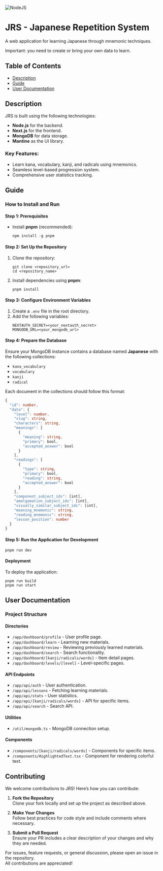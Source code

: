 ![NodeJS](https://github.com/anunknowperson/jrs/actions/workflows/node.js.yml/badge.svg)

# JRS - Japanese Repetition System

A web application for learning Japanese through mnemonic techniques.

Important: you need to create or bring your own data to learn.

## Table of Contents

- [Description](#description)
- [Guide](#guide)
- [User Documentation](#user-documentation)

## Description

JRS is built using the following technologies:  
- **Node.js** for the backend.  
- **Next.js** for the frontend.  
- **MongoDB** for data storage.  
- **Mantine** as the UI library.  

### Key Features:
- Learn kana, vocabulary, kanji, and radicals using mnemonics.
- Seamless level-based progression system.
- Comprehensive user statistics tracking.

## Guide

### How to Install and Run

#### Step 1: Prerequisites
- Install **pnpm** (recommended):  
  ```shell
  npm install -g pnpm
  ```

#### Step 2: Set Up the Repository
1. Clone the repository:
   ```shell
   git clone <repository_url>
   cd <repository_name>
   ```
2. Install dependencies using **pnpm**:
   ```shell
   pnpm install
   ```

#### Step 3: Configure Environment Variables
1. Create a `.env` file in the root directory.
2. Add the following variables:
   ```env
   NEXTAUTH_SECRET=<your_nextauth_secret>
   MONGODB_URL=<your_mongodb_url>
   ```

#### Step 4: Prepare the Database
Ensure your MongoDB instance contains a database named **Japanese** with the following collections:
- `kana_vocabulary`
- `vocabulary`
- `kanji`
- `radical`

Each document in the collections should follow this format:

```ts
{
  "id": number,
  "data": {
    "level": number,
    "slug": string,
    "characters": string,
    "meanings": [
      {
        "meaning": string,
        "primary": bool,
        "accepted_answer": bool
      }
    ],
    "readings": [
      {
        "type": string,
        "primary": bool,
        "reading": string,
        "accepted_answer": bool
      }
    ],
    "component_subject_ids": [int],
    "amalgamation_subject_ids": [int],
    "visually_similar_subject_ids": [int],
    "meaning_mnemonic": string,
    "reading_mnemonic": string,
    "lesson_position": number
  }
}
```

#### Step 5: Run the Application for Development
```shell
pnpm run dev
```

#### Deployment
To deploy the application:
```shell
pnpm run build
pnpm run start
```

## User Documentation

### Project Structure
#### Directories
- `/app/dashboard/profile` - User profile page.
- `/app/dashboard/learn` - Learning new materials.
- `/app/dashboard/review` - Reviewing previously learned materials.
- `/app/dashboard/search` - Search functionality.
- `/app/dashboard/[kanji/radicals/words]` - Item detail pages.
- `/app/dashboard/levels/[level]` - Level-specific pages.

#### API Endpoints
- `/app/api/auth` - User authentication.
- `/app/api/lessons` - Fetching learning materials.
- `/app/api/stats` - User statistics.
- `/app/api/[kanji/radicals/words]` - API for specific items.
- `/app/api/search` - Search API.

#### Utilities
- `/util/mongodb.ts` - MongoDB connection setup.

#### Components
- `/components/[kanji/radicals/words]` - Components for specific items.
- `/components/HighlightedText.tsx` - Component for rendering colorful text.


## Contributing

We welcome contributions to JRS! Here’s how you can contribute:

1. **Fork the Repository**  
   Clone your fork locally and set up the project as described above.

2. **Make Your Changes**  
   Follow best practices for code style and include comments where necessary.

3. **Submit a Pull Request**  
   Ensure your PR includes a clear description of your changes and why they are needed.

For issues, feature requests, or general discussion, please open an issue in the repository.  
All contributions are appreciated!

